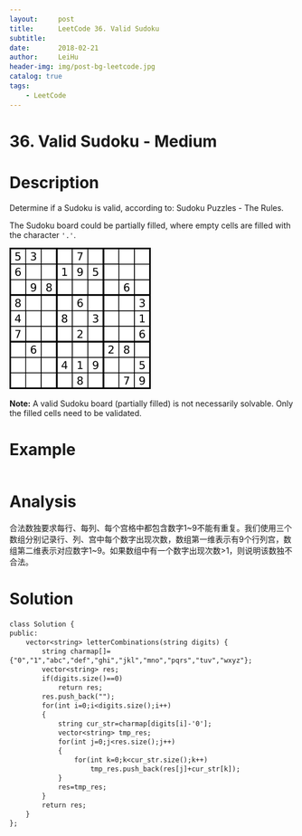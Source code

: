 ```yaml
---
layout:     post
title:      LeetCode 36. Valid Sudoku
subtitle:   
date:       2018-02-21
author:     LeiHu
header-img: img/post-bg-leetcode.jpg
catalog: true
tags:
    - LeetCode
---
```

# 36. Valid Sudoku - Medium

# Description
Determine if a Sudoku is valid, according to: Sudoku Puzzles - The Rules.

The Sudoku board could be partially filled, where empty cells are filled with the character `'.'`.

![sudoku_example](https://raw.githubusercontent.com/AlistarHu/alistarhu.github.io/master/img/Leetcode36_sudoku_example.png)

**Note:** A valid Sudoku board (partially filled) is not necessarily solvable. Only the filled cells need to be validated.

# Example
```

```

# Analysis
合法数独要求每行、每列、每个宫格中都包含数字1~9不能有重复。我们使用三个数组分别记录行、列、宫中每个数字出现次数，数组第一维表示有9个行列宫，数组第二维表示对应数字1~9。如果数组中有一个数字出现次数>1，则说明该数独不合法。

# Solution
```
class Solution {
public:
    vector<string> letterCombinations(string digits) {
        string charmap[]={"0","1","abc","def","ghi","jkl","mno","pqrs","tuv","wxyz"};
        vector<string> res;
        if(digits.size()==0)
            return res;
        res.push_back("");
        for(int i=0;i<digits.size();i++)
        {
            string cur_str=charmap[digits[i]-'0'];
            vector<string> tmp_res;
            for(int j=0;j<res.size();j++)
            {
                for(int k=0;k<cur_str.size();k++)
                    tmp_res.push_back(res[j]+cur_str[k]);
            }
            res=tmp_res;
        }
        return res;
    }
};
```
